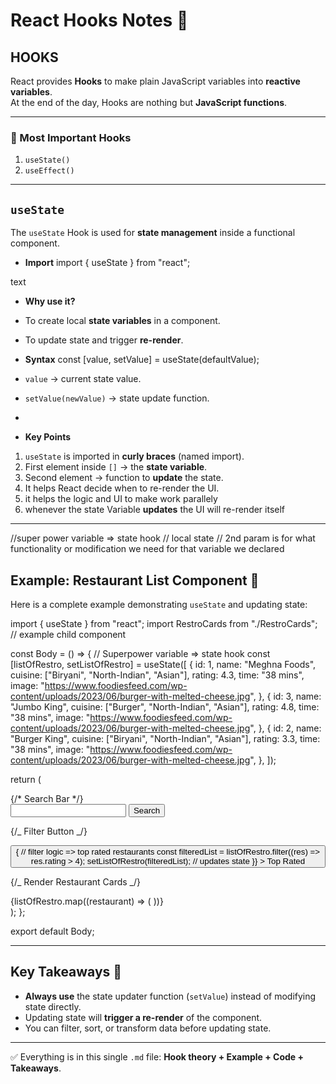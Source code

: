 # React Hooks Notes 🚀

## HOOKS

React provides **Hooks** to make plain JavaScript variables into **reactive variables**.  
At the end of the day, Hooks are nothing but **JavaScript functions**.

---

### 🔑 Most Important Hooks

1. `useState()`
2. `useEffect()`

---

## `useState`

The `useState` Hook is used for **state management** inside a functional component.

- **Import**
  import { useState } from "react";

text

- **Why use it?**
- To create local **state variables** in a component.
- To update state and trigger **re-render**.

- **Syntax**
  const [value, setValue] = useState(defaultValue);

- `value` → current state value.
- `setValue(newValue)` → state update function.
-

- **Key Points**

1. `useState` is imported in **curly braces** (named import).
2. First element inside `[]` → the **state variable**.
3. Second element → function to **update** the state.
4. It helps React decide when to re-render the UI.
5. it helps the logic and UI to make work parallely
6. whenever the state Variable **updates** the UI will re-render itself

---

//super power variable => state hook
// local state
// 2nd param is for what functionality or modification we need for that variable we declared

## Example: Restaurant List Component 🍔

Here is a complete example demonstrating `useState` and updating state:

import { useState } from "react";
import RestroCards from "./RestroCards"; // example child component

const Body = () => {
// Superpower variable => state hook
const [listOfRestro, setListOfRestro] = useState([
{
id: 1,
name: "Meghna Foods",
cuisine: ["Biryani", "North-Indian", "Asian"],
rating: 4.3,
time: "38 mins",
image:
"https://www.foodiesfeed.com/wp-content/uploads/2023/06/burger-with-melted-cheese.jpg",
},
{
id: 3,
name: "Jumbo King",
cuisine: ["Burger", "North-Indian", "Asian"],
rating: 4.8,
time: "38 mins",
image:
"https://www.foodiesfeed.com/wp-content/uploads/2023/06/burger-with-melted-cheese.jpg",
},
{
id: 2,
name: "Burger King",
cuisine: ["Biryani", "North-Indian", "Asian"],
rating: 3.3,
time: "38 mins",
image:
"https://www.foodiesfeed.com/wp-content/uploads/2023/06/burger-with-melted-cheese.jpg",
},
]);

return (

<div className="body">
{/* Search Bar */}
<div className="search">
<input />
<button type="search">Search</button>
</div>

{/_ Filter Button _/}

  <div className="filter">
    <button
      className="filter-btn"
      onClick={() => {
        // filter logic => top rated restaurants
        const filteredList = listOfRestro.filter((res) => res.rating > 4);
        setListOfRestro(filteredList); // updates state
      }}
    >
      Top Rated
    </button>
  </div>

{/_ Render Restaurant Cards _/}

  <div className="res-container">
    {listOfRestro.map((restaurant) => (
      <RestroCards key={restaurant.id} resData={restaurant} />
    ))}
  </div>
</div>
);
};

export default Body;

---

## Key Takeaways 📌

- **Always use** the state updater function (`setValue`) instead of modifying state directly.
- Updating state will **trigger a re-render** of the component.
- You can filter, sort, or transform data before updating state.

---

✅ Everything is in this single `.md` file: **Hook theory + Example + Code + Takeaways**.

